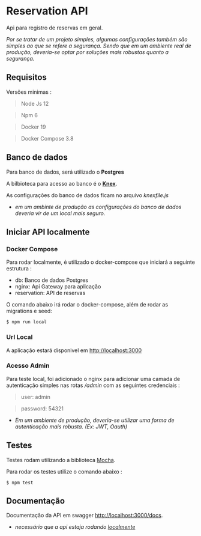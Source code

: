 # Reservation API

Api para registro de reservas em geral. 

*Por se tratar de um projeto simples, algumas configurações também são simples ao que se refere a segurança. Sendo que em um ambiente real de produção, deveria-se optar por soluções mais robustas quanto a segurança.* 

## Requisitos 

Versões minimas :

> Node Js 12 

> Npm 6

> Docker 19

> Docker Compose 3.8

## Banco de dados

Para banco de dados, será utilizado o **Postgres** 

A bilbioteca para acesso ao banco é o [**Knex**](https://npmjs.org/package/knex).

As configurações do banco de dados ficam no arquivo *knexfile.js*

* *em um ambinte de produção as configurações do banco de dados deveria vir de um local mais seguro.*

## Iniciar API localmente

### Docker Compose
Para rodar localmente, é utilizado o docker-compose que iniciará a seguinte estrutura : 
- db: Banco de dados Postgres
- nginx: Api Gateway para aplicação
- reservation: API de reservas

O comando abaixo irá rodar o docker-compose, além de rodar as migrations e seed: 

```
$ npm run local
```

### Url Local
A aplicação estará disponivel em [http://localhost:3000](http://localhost:3000)

### Acesso Admin
Para teste local, foi adicionado o nginx para adicionar uma camada de autenticação simples nas rotas */admin* com as seguintes credenciais : 

> user: admin

> password: 54321

* *Em um ambiente de produção, deveria-se utilizar uma forma de autenticação mais robusta. (Ex: JWT, Oauth)*

## Testes

Testes rodam utilizando a biblioteca [Mocha](https://www.npmjs.com/package/mocha).

Para rodar os testes utilize o comando abaixo :

```
$ npm test
```

## Documentação

Documentação da API em swagger [http://localhost:3000/docs](http://localhost:3000/docs).
* *necessário que a api estaja rodando [localmente](#iniciar-localmente)* 


